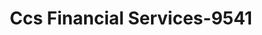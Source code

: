 ---
f_zip-code: 32789
f_state-code: FL
title: Ccs Financial Services-9541
f_phone: 407-332-0332
f_city-only: Winter Park
f_address: 3273 South Highway 17-92 Winter Park
f_location-unique-id: '9541'
slug: ccs-financial-services-9541
updated-on: '2024-05-30T13:46:58.046Z'
created-on: '2024-05-30T13:36:59.803Z'
published-on: '2024-05-30T13:54:32.469Z'
f_city-state: cms/city/winter-park-fl.md
f_company: cms/company/ccs-financial-services.md
f_state: cms/state/florida.md
layout: '[payday-loan].html'
tags: payday-loan
---